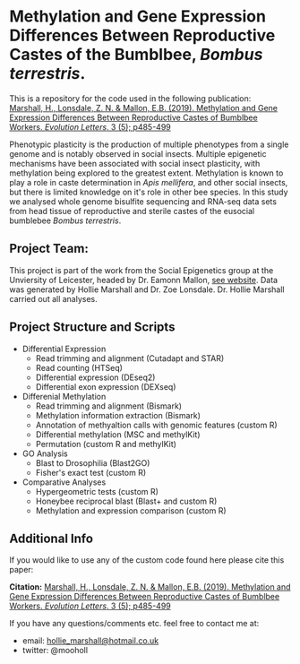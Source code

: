 # Methylation and Gene Expression Differences Between Reproductive Castes of the Bumblbee, *Bombus terrestris*.

This is a repository for the code used in the following publication:</br>
[Marshall, H., Lonsdale, Z. N. & Mallon, E.B. (2019). Methylation and Gene Expression Differences Between Reproductive Castes of Bumblbee Workers. *Evolution Letters*. 3 (5); p485-499](https://doi.org/10.1002/evl3.129)

Phenotypic plasticity is the production of multiple phenotypes from a single genome and is notably observed in social insects. Multiple epigenetic mechanisms have been associated with social insect plasticity, with methylation being explored to the greatest extent. Methylation is known to play a role in caste determination in <i>Apis mellifera</i>, and other social insects, but there is limited knowledge on it's role in other bee species. In this study we analysed whole genome bisulfite sequencing and RNA-seq data sets from head tissue of reproductive and sterile castes of the eusocial bumblebee <i>Bombus terrestris</i>.

## Project Team: 

This project is part of the work from the Social Epigenetics group at the Unviersity of Leicester, headed by Dr. Eamonn Mallon, [see website](https://www2.le.ac.uk/projects/selab). Data was generated by Hollie Marshall and Dr. Zoe Lonsdale. Dr. Hollie Marshall carried out all analyses.


## Project Structure and Scripts
- Differential Expression
  - Read trimming and alignment (Cutadapt and STAR)
  - Read counting (HTSeq)
  - Differential expression (DEseq2)
  - Differential exon expression (DEXseq)
- Differenial Methylation 
  - Read trimming and alignment (Bismark)
  - Methylation information extraction (Bismark)
  - Annotation of methyaltion calls with genomic features (custom R)
  - Differential methylation (MSC and methylKit)
  - Permutation (custom R and methylKit)
- GO Analysis
  - Blast to Drosophilia (Blast2GO)
  - Fisher's exact test (custom R)
- Comparative Analyses
  - Hypergeometric tests (custom R)
  - Honeybee reciprocal blast (Blast+ and custom R)
  - Methylation and expression comparison (custom R)


## Additional Info

If you would like to use any of the custom code found here please cite this paper:

**Citation:** [Marshall, H., Lonsdale, Z. N. & Mallon, E.B. (2019). Methylation and Gene Expression Differences Between Reproductive Castes of Bumblbee Workers. *Evolution Letters*. 3 (5); p485-499](https://doi.org/10.1002/evl3.129)

If you have any questions/comments etc. feel free to contact me at:
- email: hollie_marshall@hotmail.co.uk
- twitter: @mooholl

